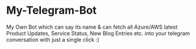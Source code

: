 # My-Telegram-Bot
My Own Bot which can say its name &amp; can fetch all Azure/AWS latest Product Updates, Service Status, New Blog Entries etc. into your telegram conversation with just a single click :)
